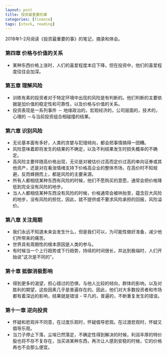 ```yaml
---
layout: post
title: 投资最重要的事
categories: [finance]
tags: [stock, reading]
---
```

2018年1-2月阅读《投资最重要的事》的笔记，摘录和体会。

### 第四章 价格与价值的关系
* 某种东西价格上涨时，人们的喜爱程度本应下降，但在投资中，他们的喜爱程度往往会加深。

### 第五章 理解风险
* 训练有素的投资者对于特定环境中出现的风险是有判断的。他们判断的主要依据是加价值的稳定性和可靠性，以及价格与价值的关系。
* 投资表现是一系列事件 － 地缘政治的，宏观经济的，公司层面的，技术的，心理的 －与当前投资组合相碰撞的结果。

### 第六章 识别风险

* 无论基本面有多好，人类的贪婪与犯错倾向，都会把事情搞得一团糟。
* 风险意味着即将发生的结果的不确定，以及不利结果发生时损失概率的不确定。
* 高风险主要伴随高价格出现，无论是对被估价过高而定价过高的单向证券或其他资产，还是对在看涨情绪支持下价格高企业的整体市场，在高价时不知规避，反而蜂拥而上，都是风险的主要来源。
* 所有人都相信某种东西有风险的时候，他们不愿购买的意愿，通常会把价格降低到完全没有风险的地步。
* 当人人都相信某种东西没有风险的时候，价格通常会被哄抬至，蕴含巨大风险的地步，没有风险的担忧，因此，就不提供或不要求风险承担的回报，风险溢价。

### 第八章 关注周期
* 我们永远不知道未来会发生什么，但是我们可以，为可能性做好准备，减少他们所带来的痛苦。
* 世界具有周期性的根本原因是人类的参与。
* 有时候当一个上行趋势或下行趋势，持续的时间很长，并达到极端时，人们开始说"这次是不同的"。

### 第十章 抵御消极影响
* 得到更多的渴望，担心错过的恐惧，与他人比较的倾向，群体的影响，以及对胜利的期望，这些因素几乎是普遍存在的。因此，他们对大多数投资者和市场都有着深远的影响，结果就是错误 - 平凡的，普遍的，不断重复发生的错误。

### 第十一章 逆向投资
* 怀疑和悲观并不同意，在过度乐观时，怀疑倡导悲观。在过渡悲观时，怀疑又倡导乐观。
* 当刀子停止下落，尘埃已然落定，不确定性得到解决的时候，利润丰厚的特价股也将不存不复存在，当买进某种东西，再次让人感到安稳的时候，它的价格再也不会那么便宜。
